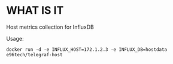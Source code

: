 # WHAT IS IT
Host metrics collection for InfluxDB

Usage:
```
docker run -d -e INFLUX_HOST=172.1.2.3 -e INFLUX_DB=hostdata e96tech/telegraf-host
```
